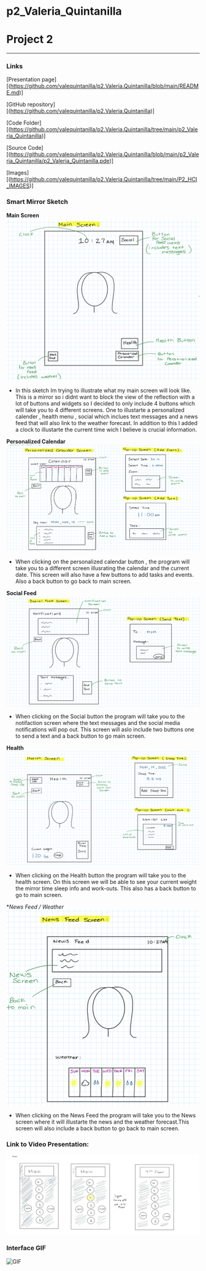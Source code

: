 # p2_Valeria_Quintanilla
# Project 2

---


### Links
[Presentation page][(https://github.com/valequintanilla/p2.Valeria.Quintanilla/blob/main/README.md)]

[GitHub repository]
[(https://github.com/valequintanilla/p2.Valeria.Quintanilla)]

[Code Folder][(https://github.com/valequintanilla/p2.Valeria.Quintanilla/tree/main/p2_Valeria_Quintanilla)]

[Source Code][(https://github.com/valequintanilla/p2.Valeria.Quintanilla/blob/main/p2_Valeria_Quintanilla/p2_Valeria_Quintanilla.pde)]

[Images][(https://github.com/valequintanilla/p2.Valeria.Quintanilla/tree/main/P2_HCI_IMAGES)]

### Smart Mirror Sketch

**Main Screen**
![mainScreen](https://github.com/valequintanilla/p2.Valeria.Quintanilla/blob/main/P2_HCI_IMAGES/MainScreen.png)
  - In this sketch Im trying to illustrate what my main screen will look like. This is a mirror so i didnt want to block the view of the reflection with a lot of buttons and widgets so I decided to only include 4 buttons which will take you to 4 different screens. One to illustarte a personalized calender , health menu , social which inclues text messages and a news feed that will also link to the weather forecast. In addition to this I added a clock to illustarte the current time wich I believe is crucial information.
  
**Personalized Calendar**
![calendarScreen](https://github.com/valequintanilla/p2.Valeria.Quintanilla/blob/main/P2_HCI_IMAGES/CalendarScreen.png)
  - When clicking on the personalized calendar button , the program will take you to a different screen illusrating the calendar and the current date. This screen will also have a few buttons to add tasks and events. Also a back button to go back to main screen.
  
**Social Feed**
![SocialFeed](https://github.com/valequintanilla/p2.Valeria.Quintanilla/blob/main/P2_HCI_IMAGES/SocialFeed.png
)
  - When clicking on the Social button the program will take you to the notifaction screen where the text messages and the social media notifications will pop out. This screen will aslo include two buttons one to send a text and a back button to go main screen.
  
**Health**
![calendarScreen](https://github.com/valequintanilla/p2.Valeria.Quintanilla/blob/main/P2_HCI_IMAGES/HealthScreen.png)
  - When clicking on the Health button the program will take you to the health screen. On this screen we will be able to see your current weight the mirror time sleep info and work-outs. This also has a back button to go to main screen.
  
**News Feed / Weather*
![NewsFeed](https://github.com/valequintanilla/p2.Valeria.Quintanilla/blob/main/P2_HCI_IMAGES/NewsFeed.png)
  - When clicking on the News Feed the program will take you to the News screen where it will illustarte the news and the weather forecast.This screen will also include a back button to go back to main screen.


### Link to Video Presentation:

![Presentation](https://github.com/valequintanilla/p1.Valeria.Quintanilla/blob/main/Images/P1.Valeria.Quintanilla.png)

### Interface GIF

![GIF](https://github.com/valequintanilla/p2.Valeria.Quintanilla/blob/main/P2_HCI_IMAGES/p2_Valeria_Quintanilla.gif)




